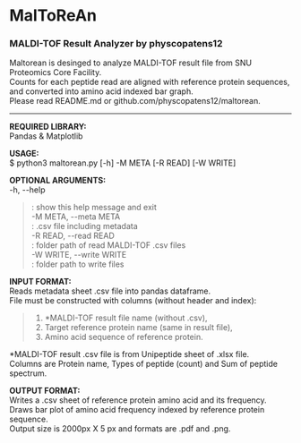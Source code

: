 # MalToReAn   
### MALDI-TOF Result Analyzer by physcopatens12   

Maltorean is desinged to analyze MALDI-TOF result file from SNU Proteomics Core Facility.   
Counts for each peptide read are aligned with reference protein sequences, and converted into amino acid indexed bar graph.   
Please read README.md or github.com/physcopatens12/maltorean.   

-------------------------------------------------------------

**REQUIRED LIBRARY:**   
Pandas & Matplotlib   

**USAGE:**   
$ python3 maltorean.py [-h] -M META [-R READ] [-W WRITE]   

**OPTIONAL ARGUMENTS:**   
-h, --help   
>: show this help message and exit   
-M META, --meta META   
>: .csv file including metadata   
-R READ, --read READ   
>: folder path of read MALDI-TOF .csv files   
-W WRITE, --write WRITE   
>: folder path to write files   

**INPUT FORMAT:**   
Reads metadata sheet .csv file into pandas dataframe.   
File must be constructed with columns (without header and index):   
>1) *MALDI-TOF result file name (without .csv),   
>2) Target reference protein name (same in result file),   
>3) Amino acid sequence of reference protein.   

*MALDI-TOF result .csv file is from Unipeptide sheet of .xlsx file.   
Columns are Protein name, Types of peptide (count) and Sum of peptide spectrum.   

**OUTPUT FORMAT:**   
Writes a .csv sheet of reference protein amino acid and its frequency.   
Draws bar plot of amino acid frequency indexed by reference protein sequence.   
Output size is 2000px X 5 px and formats are .pdf and .png.   
